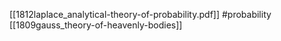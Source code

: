 [[1812laplace_analytical-theory-of-probability.pdf]]
#probability
[[1809gauss_theory-of-heavenly-bodies]]

